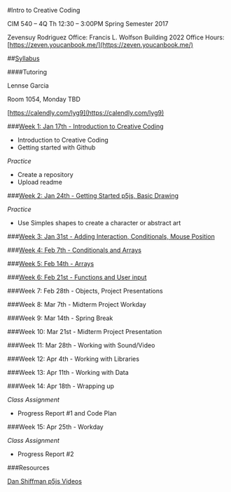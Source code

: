 #Intro to Creative Coding

CIM 540 – 4Q
Th 12:30 – 3:00PM
Spring Semester 2017

Zevensuy Rodriguez
Office: Francis L. Wolfson Building 2022
Office Hours: [https://zeven.youcanbook.me/](https://zeven.youcanbook.me/)


##[Syllabus](https://github.com/zevenrodriguez/CIM540-640/blob/master/files/CIM540-4Q-S17-Intro%20to%20Creative%20Coding.pdf)

####Tutoring

Lennse Garcia

Room 1054, Monday TBD

[https://calendly.com/lyg9](https://calendly.com/lyg9)


###[Week 1: Jan 17th - Introduction to Creative Coding](https://github.com/zevenrodriguez/CIM540-640/tree/master/week1)
* Introduction to Creative Coding
* Getting started with Github


_Practice_
* Create a repository
* Upload readme

###[Week 2: Jan 24th - Getting Started p5js, Basic Drawing](https://github.com/zevenrodriguez/CIM540-640/tree/master/week2)

_Practice_
* Use Simples shapes to create a character or abstract art

###[Week 3: Jan 31st - Adding Interaction, Conditionals, Mouse Position](https://github.com/zevenrodriguez/CIM540-640/tree/master/week3)


###[Week 4: Feb 7th - Conditionals and  Arrays](https://github.com/zevenrodriguez/CIM540-640/tree/master/week4)


###[Week 5: Feb 14th - Arrays](https://github.com/zevenrodriguez/CIM540-640/tree/master/week5)


###[Week 6: Feb 21st - Functions and User input](https://github.com/zevenrodriguez/CIM540-640/tree/master/week6)


###Week 7: Feb 28th - Objects, Project Presentations

###Week 8: Mar 7th - Midterm Project Workday

###Week 9: Mar 14th - Spring Break

###Week 10: Mar 21st - Midterm Project Presentation

###Week 11: Mar 28th - Working with Sound/Video

###Week 12: Apr 4th - Working with Libraries

###Week 13: Apr 11th - Working with Data

###Week 14: Apr 18th - Wrapping up

_Class Assignment_
* Progress Report #1 and Code Plan

###Week 15: Apr 25th - Workday

_Class Assignment_
* Progress Report #2


###Resources

[Dan Shiffman p5js Videos](https://www.youtube.com/playlist?list=PLRqwX-V7Uu6Zy51Q-x9tMWIv9cueOFTFA)
